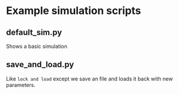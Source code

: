 # Example simulation scripts

default_sim.py
--------------

Shows a basic simulation

save_and_load.py
----------------

Like ``lock and load`` except we save an file and loads it back with new parameters.